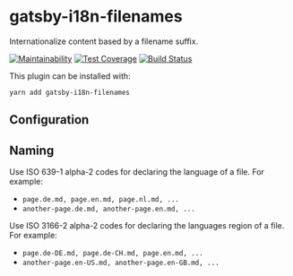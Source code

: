 # gatsby-i18n-filenames
Internationalize content based by a filename suffix.

[![Maintainability](https://api.codeclimate.com/v1/badges/9b95c170690b5b9b8b21/maintainability)](https://codeclimate.com/github/openscript/gatsby-i18n-by-filenames/maintainability)
[![Test Coverage](https://api.codeclimate.com/v1/badges/9b95c170690b5b9b8b21/test_coverage)](https://codeclimate.com/github/openscript/gatsby-i18n-by-filenames/test_coverage)
[![Build Status](https://api.travis-ci.org/openscript/gatsby-i18n-by-filenames.svg?branch=master)](https://travis-ci.org/openscript/gatsby-i18n-by-filenames)

This plugin can be installed with:

```
yarn add gatsby-i18n-filenames
```


## Configuration

## Naming
Use ISO 639-1 alpha-2 codes for declaring the language of a file. For example:
 - `page.de.md, page.en.md, page.nl.md, ...`
 - `another-page.de.md, another-page.en.md, ...`

Use ISO 3166-2 alpha-2 codes for declaring the languages region of a file. For example:
 - `page.de-DE.md, page.de-CH.md, page.en.md, ...`
 - `another-page.en-US.md, another-page.en-GB.md, ...`

